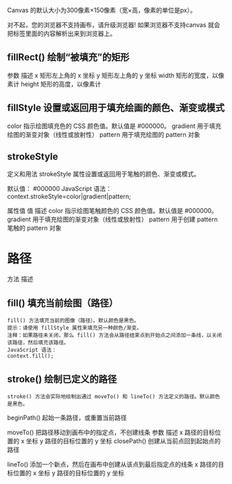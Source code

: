 Canvas 的默认大小为300像素×150像素（宽×高，像素的单位是px）。

<canvas id="canvas">对不起，您的浏览器不支持画布，请升级浏览器!</canvas>
如果浏览器不支持canvas 就会把标签里面的内容解析出来到浏览器上。

## fillRect()	绘制“被填充”的矩形

参数	描述
x	矩形左上角的 x 坐标
y	矩形左上角的 y 坐标
width	矩形的宽度，以像素计
height	矩形的高度，以像素计


## fillStyle	设置或返回用于填充绘画的颜色、渐变或模式
color	指示绘图填充色的 CSS 颜色值。默认值是 #000000。
gradient	用于填充绘图的渐变对象（线性或放射性）
pattern	用于填充绘图的 pattern 对象


## strokeStyle
定义和用法
strokeStyle 属性设置或返回用于笔触的颜色、渐变或模式。

默认值：	#000000
JavaScript 语法：	context.strokeStyle=color|gradient|pattern;

属性值
值	描述
color	指示绘图笔触颜色的 CSS 颜色值。默认值是 #000000。
gradient	用于填充绘图的渐变对象（线性或放射性）
pattern	用于创建 pattern 笔触的 pattern 对象



# 路径
方法	描述
## fill()	填充当前绘图（路径）
    fill() 方法填充当前的图像（路径）。默认颜色是黑色。
    提示：请使用 fillStyle 属性来填充另一种颜色/渐变。
    注释：如果路径未关闭，那么 fill() 方法会从路径结束点到开始点之间添加一条线，以关闭该路径，然后填充该路径。
    JavaScript 语法：
    context.fill();

## stroke()	绘制已定义的路径
    stroke() 方法会实际地绘制出通过 moveTo() 和 lineTo() 方法定义的路径。默认颜色是黑色。

beginPath()	起始一条路径，或重置当前路径

moveTo()	把路径移动到画布中的指定点，不创建线条
    参数	描述
    x	路径的目标位置的 x 坐标
    y	路径的目标位置的 y 坐标
closePath()	创建从当前点回到起始点的路径

lineTo()	添加一个新点，然后在画布中创建从该点到最后指定点的线条
x	路径的目标位置的 x 坐标
y	路径的目标位置的 y 坐标